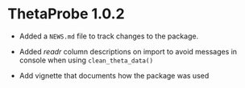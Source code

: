 # ThetaProbe 1.0.2

* Added a `NEWS.md` file to track changes to the package.

* Added _readr_ column descriptions on import to avoid messages in console when
using `clean_theta_data()`

* Add vignette that documents how the package was used

